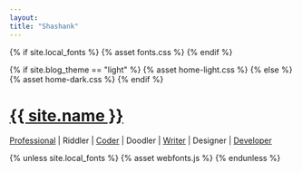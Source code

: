 ```yaml
---
layout: 
title: "Shashank"
---
```



<html lang="en">
<head>
  <meta charset="utf-8">
  <meta http-equiv="x-ua-compatible" content="ie=edge">
  <title>{{ site.name }} | {{ page.title }}</title>
  <meta name="viewport" content="width=device-width, initial-scale=1">
  <link rel="icon" type="image/x-icon" href="{% asset favicon.ico @path %}">
  <link rel="apple-touch-icon" href="{% asset apple-touch-icon.png @path %}">

  {% if site.local_fonts %}
    {% asset fonts.css %}
  {% endif %}

  {% if site.blog_theme == "light" %}
    {% asset home-light.css %}
  {% else %}
    {% asset home-dark.css %}
  {% endif %}
</head>
<body>
  <main class="home-wrapper">
    <div class="home-content">
      <h1><a href="{{ 'about' | relative_url }}" title="About">{{ site.name }}</a></h1>
      <p><a href="https://in.linkedin.com/in/{{ site.social.linkedin }}" rel="noreferrer noopener" target="_blank" title="LinkedIn">
          Professional</a> | Riddler | <a href="https://github.com/{{ site.social.github }}" rel="noreferrer noopener" target="_blank" title="GitHub">
          Coder</a> | Doodler | <a href="{{ '/blog' | relative_url }}" title="Blog">Writer</a> | Designer | <a href="https://{{ site.resume }}" rel="noreferrer noopener" target="_blank" title="Resume">
          Developer</a></p>
    </div>
  </main>


  {% unless site.local_fonts %}
    {% asset webfonts.js %}
  {% endunless %}
</body>
</html>

